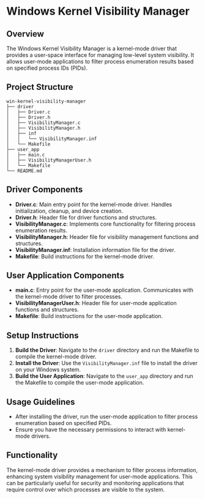 # Windows Kernel Visibility Manager

## Overview
The Windows Kernel Visibility Manager is a kernel-mode driver that provides a user-space interface for managing low-level system visibility. It allows user-mode applications to filter process enumeration results based on specified process IDs (PIDs).

## Project Structure
```
win-kernel-visibility-manager
├── driver
│   ├── Driver.c
│   ├── Driver.h
│   ├── VisibilityManager.c
│   ├── VisibilityManager.h
│   ├── inf
│   │   └── VisibilityManager.inf
│   └── Makefile
├── user_app
│   ├── main.c
│   ├── VisibilityManagerUser.h
│   └── Makefile
└── README.md
```

## Driver Components
- **Driver.c**: Main entry point for the kernel-mode driver. Handles initialization, cleanup, and device creation.
- **Driver.h**: Header file for driver functions and structures.
- **VisibilityManager.c**: Implements core functionality for filtering process enumeration results.
- **VisibilityManager.h**: Header file for visibility management functions and structures.
- **VisibilityManager.inf**: Installation information file for the driver.
- **Makefile**: Build instructions for the kernel-mode driver.

## User Application Components
- **main.c**: Entry point for the user-mode application. Communicates with the kernel-mode driver to filter processes.
- **VisibilityManagerUser.h**: Header file for user-mode application functions and structures.
- **Makefile**: Build instructions for the user-mode application.

## Setup Instructions
1. **Build the Driver**: Navigate to the `driver` directory and run the Makefile to compile the kernel-mode driver.
2. **Install the Driver**: Use the `VisibilityManager.inf` file to install the driver on your Windows system.
3. **Build the User Application**: Navigate to the `user_app` directory and run the Makefile to compile the user-mode application.

## Usage Guidelines
- After installing the driver, run the user-mode application to filter process enumeration based on specified PIDs.
- Ensure you have the necessary permissions to interact with kernel-mode drivers.

## Functionality
The kernel-mode driver provides a mechanism to filter process information, enhancing system visibility management for user-mode applications. This can be particularly useful for security and monitoring applications that require control over which processes are visible to the system.
